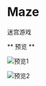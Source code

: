 # Maze
迷宫游戏

** 预览 **

![预览1](http://7xnc41.com1.z0.glb.clouddn.com/2017-01-06%2020-49-40%E5%B1%8F%E5%B9%95%E6%88%AA%E5%9B%BE.png)

![预览2](http://7xnc41.com1.z0.glb.clouddn.com/2017-01-06%2020-50-11%E5%B1%8F%E5%B9%95%E6%88%AA%E5%9B%BE.png)

